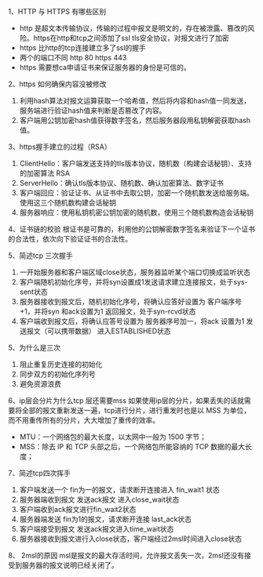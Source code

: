 1、HTTP 与 HTTPS 有哪些区别
- http 是超文本传输协议，传输的过程中报文是明文的，存在被泄露、篡改的风险。https在http和tcp之间添加了ssl tls安全协议，对报文进行了加密
- https 比http的tcp连接建立多了ssl的握手
- 两个的端口不同 http 80 https 443
- https 需要想ca申请证书来保证服务器的身份是可信的。

2、https 如何确保内容没被修改
1. 利用hash算法对报文运算获取一个哈希值，然后将内容和hash值一同发送，服务端进行验证hash值来判断是否篡改了内容。
2. 客户端用公钥加密hash值获得数字签名，然后服务器段用私钥解密获取hash值。

3、https握手建立的过程（RSA）
1. ClientHello：客户端发送支持的tls版本协议，随机数（构建会话秘钥）、支持的加密算法 RSA
2. ServerHello：确认tls版本协议、随机数、确认加密算法、数字证书
3. 客户端回应：验证证书、从证书中去取公钥，加密一个随机数发送给服务端。使用这三个随机数构建会话秘钥
4. 服务器响应：使用私钥机密公钥加密的随机数，使用三个随机数构造会话秘钥

4、证书链的校验
根证书是可靠的，利用他的公钥解密数字签名来验证下一个证书的合法性，依次向下验证证书的合法性。

5、简述tcp 三次握手
1. 一开始服务器和客户端区域close状态，服务器监听某个端口切换成监听状态
2. 客户端随机初始化序号，并将syn设置成1发送请求建立连接报文，处于sys-sent状态
3. 服务器接收到报文后，随机初始化序号，将确认应答好设置为 客户端序号+1，并将syn 和ack设置为1 返回报文，处于syn-rcvd状态
4. 客户端收到报文后，将确认应答号设置为 服务器序号加一，将ack 设置为1 发送报文（可以携带数据） 进入ESTABLISHED状态

5、为什么是三次
1. 阻止重复历史连接的初始化
2. 同步双方的初始化序列号
3. 避免资源浪费

6、ip层会分片为什么tcp 层还需要mss
如果使用ip层的分片，如果丢失的话就需要将全部的报文重新发送一遍，tcp进行分片，进行重发时也是以 MSS 为单位，而不用重传所有的分片，大大增加了重传的效率。
- MTU：一个网络包的最大长度，以太网中一般为 1500 字节；
- MSS：除去 IP 和 TCP 头部之后，一个网络包所能容纳的 TCP 数据的最大长度；

7、简述tcp四次挥手
1. 客户端发送一个 fin为一的报文，请求断开连接进入 fin_wait1 状态
2. 服务器端收到报文 发送ack报文 进入close_wait状态
3. 客户端收到ack报文进行fin_wait2状态
4. 服务器端发送 fin为1的报文，请求断开连接 last_ack状态
5. 客户端接受到报文 发送ack报文进入time_wait状态
6. 服务器接收到报文进行入close状态，客户端经过2msl时间进入close状态

8、 2msl的原因
msl是报文的最大存活时间，允许报文丢失一次，2msl还没有接受到服务器的报文说明已经关闭了。